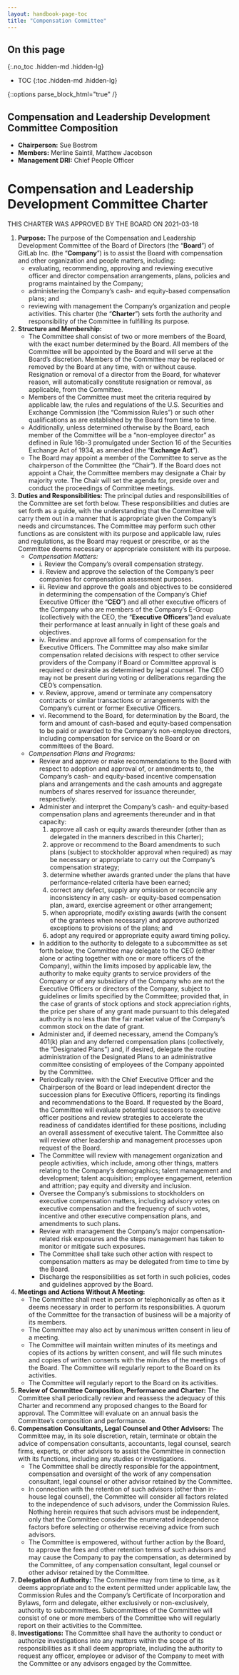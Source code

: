 ```yaml
---
layout: handbook-page-toc
title: "Compensation Committee"
---
```


## On this page
{:.no_toc .hidden-md .hidden-lg}

- TOC
{:toc .hidden-md .hidden-lg}

{::options parse_block_html="true" /}

## Compensation and Leadership Development Committee Composition

- **Chairperson:** Sue Bostrom
- **Members:** Merline Saintil, Matthew Jacobson
- **Management DRI:** Chief People Officer

# Compensation and Leadership Development Committee Charter

THIS CHARTER WAS APPROVED BY THE BOARD ON 2021-03-18

1. **Purpose:** The purpose of the Compensation and Leadership Development Committee of the Board of Directors (the “**Board**”) of GitLab Inc. (the “**Company**”) is to assist the Board with compensation and other organization and people matters, including:
    - evaluating, recommending, approving and reviewing executive officer and director compensation arrangements, plans, policies and programs maintained by the Company; 
    - administering the Company’s cash- and equity-based compensation plans; and 
    - reviewing with management the Company’s organization and people activities. 
This charter (the “**Charter**”) sets forth the authority and responsibility of the Committee in fulfilling its purpose. 
1. **Structure and Membership:**
    - The Committee shall consist of two or more members of the Board, with the exact number determined by the Board. All members of the Committee will be appointed by the Board and will serve at the Board’s discretion. Members of the Committee may be replaced or removed by the Board at any time, with or without cause. Resignation or removal of a director from the Board, for whatever reason, will automatically constitute resignation or removal, as applicable, from the Committee. 
    - Members of the Committee must meet the criteria required by applicable law, the rules and regulations of the U.S. Securities and Exchange Commission (the “Commission Rules”) or such other qualifications as are established by the Board from time to time. 
    - Additionally, unless determined otherwise by the Board, each member of the Committee will be a “non-employee director” as defined in Rule 16b-3 promulgated under Section 16 of the Securities Exchange Act of 1934, as amended (the “**Exchange Act**”). 
    - The Board may appoint a member of the Committee to serve as the chairperson of the Committee (the “Chair”). If the Board does not appoint a Chair, the Committee members may designate a Chair by majority vote. The Chair will set the agenda for, preside over and conduct the proceedings of Committee meetings. 
1. **Duties and Responsibilities:** The principal duties and responsibilities of the Committee are set forth below. These responsibilities and duties are set forth as a guide, with the understanding that the Committee will carry them out in a manner that is appropriate given the Company’s needs and circumstances. The Committee may perform such other functions as are consistent with its purpose and applicable law, rules and regulations, as the Board may request or prescribe, or as the Committee deems necessary or appropriate consistent with its purpose.
    - *Compensation Matters:* 
        - i. Review the Company’s overall compensation strategy. 
        - ii. Review and approve the selection of the Company’s peer companies for compensation assessment purposes. 
        - iii. Review and approve the goals and objectives to be considered in determining the compensation of the Company’s Chief Executive Officer (the “**CEO**”) and all other executive officers of the Company who are members of the Company’s E-Group (collectively with the CEO, the “**Executive Officers**”)and evaluate their performance at least annually in light of these goals and objectives. 
        - iv. Review and approve all forms of compensation for the Executive Officers. The Committee may also make similar compensation related decisions with respect to other service providers of the Company if Board or Committee approval is required or desirable as determined by legal counsel. The CEO may not be present during voting or deliberations regarding the CEO’s compensation. 
        - v. Review, approve, amend or terminate any compensatory contracts or similar transactions or arrangements with the Company’s current or former Executive Officers. 
        - vi. Recommend to the Board, for determination by the Board, the form and amount of cash-based and equity-based compensation to be paid or awarded to the Company’s non-employee directors, including compensation for service on the Board or on committees of the Board. 
    - *Compensation Plans and Programs:* 
        - Review and approve or make recommendations to the Board with respect to adoption and approval of, or amendments to, the Company’s cash- and equity-based incentive compensation plans and arrangements and the cash amounts and aggregate numbers of shares reserved for issuance thereunder, respectively. 
        - Administer and interpret the Company’s cash- and equity-based compensation plans and agreements thereunder and in that capacity: 
            1. approve all cash or equity awards thereunder (other than as delegated in the manners described in this Charter); 
            1. approve or recommend to the Board amendments to such plans (subject to stockholder approval when required) as may be necessary or appropriate to carry out the Company’s compensation strategy; 
            1. determine whether awards granted under the plans that have performance-related criteria have been earned; 
            1. correct any defect, supply any omission or reconcile any inconsistency in any cash- or equity-based compensation plan, award, exercise agreement or other arrangement; 
            1. when appropriate, modify existing awards (with the consent of the grantees when necessary) and approve authorized exceptions to provisions of the plans; and 
            1. adopt any required or appropriate equity award timing policy. 
        - In addition to the authority to delegate to a subcommittee as set forth below, the Committee may delegate to the CEO (either alone or acting together with one or more officers of the Company), within the limits imposed by applicable law, the authority to make equity grants to service providers of the Company or of any subsidiary of the Company who are not the Executive Officers or directors of the Company, subject to guidelines or limits specified by the Committee; provided that, in the case of grants of stock options and stock appreciation rights, the price per share of any grant made pursuant to this delegated authority is no less than the fair market value of the Company’s common stock on the date of grant. 
        - Administer and, if deemed necessary, amend the Company’s 401(k) plan and any deferred compensation plans (collectively, the “Designated Plans”) and, if desired, delegate the routine administration of the Designated Plans to an administrative committee consisting of employees of the Company appointed by the Committee. 
        - Periodically review with the Chief Executive Officer and the Chairperson of the Board or lead independent director the succession plans for Executive Officers, reporting its findings and recommendations to the Board. If requested by the Board, the Committee will evaluate potential successors to executive officer positions and review strategies to accelerate the readiness of candidates identified for these positions, including an overall assessment of executive talent. The Committee also will review other leadership and management processes upon request of the Board. 
        - The Committee will review with management organization and people activities, which include, among other things, matters relating to the Company’s demographics; talent management and development; talent acquisition; employee engagement, retention and attrition; pay equity and diversity and inclusion. 
        - Oversee the Company’s submissions to stockholders on executive compensation matters, including advisory votes on executive compensation and the frequency of such votes, incentive and other executive compensation plans, and amendments to such plans. 
        - Review with management the Company’s major compensation-related risk exposures and the steps management has taken to monitor or mitigate such exposures. 
        - The Committee shall take such other action with respect to compensation matters as may be delegated from time to time by the Board. 
        - Discharge the responsibilities as set forth in such policies, codes and guidelines approved by the Board. 
1. **Meetings and Actions Without A Meeting:** 
    - The Committee shall meet in person or telephonically as often as it deems necessary in order to perform its responsibilities. A quorum of the Committee for the transaction of business will be a majority of its members. 
    - The Committee may also act by unanimous written consent in lieu of a meeting.
    - The Committee will maintain written minutes of its meetings and copies of its actions by written consent, and will file such minutes and copies of written consents with the minutes of the meetings of the Board. The Committee will regularly report to the Board on its activities. 
    - The Committee will regularly report to the Board on its activities. 
1. **Review of Committee Composition, Performance and Charter:** The Committee shall periodically review and reassess the adequacy of this Charter and recommend any proposed changes to the Board for approval. The Committee will evaluate on an annual basis the Committee’s composition and performance. 
1. **Compensation Consultants, Legal Counsel and Other Advisors:** The Committee may, in its sole discretion, retain, terminate or obtain the advice of compensation consultants, accountants, legal counsel, search firms, experts, or other advisors to assist the Committee in connection with its functions, including any studies or investigations. 
    - The Committee shall be directly responsible for the appointment, compensation and oversight of the work of any compensation consultant, legal counsel or other advisor retained by the Committee. 
    - In connection with the retention of such advisors (other than in-house legal counsel), the Committee will consider all factors related to the independence of such advisors, under the Commission Rules. Nothing herein requires that such advisors must be independent, only that the Committee consider the enumerated independence factors before selecting or otherwise receiving advice from such advisors. 
    - The Committee is empowered, without further action by the Board, to approve the fees and other retention terms of such advisors and may cause the Company to pay the compensation, as determined by the Committee, of any compensation consultant, legal counsel or other advisor retained by the Committee. 
1. **Delegation of Authority:** The Committee may from time to time, as it deems appropriate and to the extent permitted under applicable law, the Commission Rules and the Company’s Certificate of Incorporation and Bylaws, form and delegate, either exclusively or non-exclusively, authority to subcommittees. Subcommittees of the Committee will consist of one or more members of the Committee who will regularly report on their activities to the Committee. 
1. **Investigations:** The Committee shall have the authority to conduct or authorize investigations into any matters within the scope of its responsibilities as it shall deem appropriate, including the authority to request any officer, employee or advisor of the Company to meet with the Committee or any advisors engaged by the Committee.
